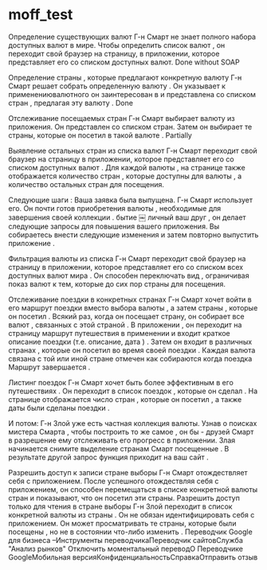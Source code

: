 moff_test
=========


Определение существующих валют
Г-н Смарт не знает полного набора доступных валют в мире. Чтобы определить список валют , он переходит свой ​​браузер на страницу, в приложении, которое представляет его со списком доступных валют.
 Done without SOAP

Определение страны , которые предлагают конкретную валюту
Г-н Смарт решает собрать определенную валюту . Он указывает к применениювалютного он заинтересован в и представлена ​​со списком стран , предлагая эту валюту .
  Done

Отслеживание посещаемых стран
Г-н Смарт выбирает валюту из приложения. Он представлен со списком стран. Затем он выбирает те страны, которые он посетил в такой валюте .
  Partially

Выявление остальных стран из списка валют
Г-н Смарт переходит свой ​​браузер на страницу в приложении, которое представляет его со списком доступных валют . Для каждой валюты , на странице также отображается количество стран , которые доступны для валюты , а количество остальных стран для посещения.

Следующие шаги :
Ваша заявка была выпущена. Г-н Смарт использует его. Он почти готов приобретения валюты , необходимые для завершения своей коллекции . бытие
￼ личный ваш друг , он делает следующие запросы для повышения вашего приложения. Вы собираетесь внести следующие изменения и затем повторно выпустить приложение .

Фильтрация валюты из списка
Г-н Смарт переходит свой ​​браузер на страницу в приложении, которое представляет его со списком всех доступных валют мира . Он способен переключать вид , ограничивая показ валют к тем, которые до сих пор страны для посещения.

Отслеживание поездки в конкретных странах
Г-н Смарт хочет войти в его маршрут поездки вместо выбора валюты , а затем страны , которые он посетил . Всякий раз, когда он посещает страну, он собирает все валют , связанных с этой страной .
В приложении , он переходит на страницу маршрут путешествия в применении и входит краткое описание поездки (т.е. описание, дата ) . Затем он входит в различных странах , которые он посетил во время своей поездки . Каждая валюта связана с той или иной стране отмечен как собираются когда поездка Маршрут завершается .


Листинг поездок
Г-н Смарт хочет быть более эффективным в его путешествиях . Он переходит в список поездок , которые он сделал . На странице отображается число стран , которые он посетил , а также даты были сделаны поездки .

И потом:
Г-н Злой уже есть частная коллекция валюты. Узнав о поисках мистера Смарта , чтобы построить то же самое , он бы - друзей Смарт в разрешение ему отслеживать его прогресс в приложении. Злая начинается снимите выделение странам Смарт посещенные . В результате другой запрос функция приходит на ваш сайт .

Разрешить доступ к записи стране выборы
Г-н Смарт отождествляет себя с приложением. После успешного отождествляя себя с приложением, он способен перемещаться в списке конкретной валюты стран и показывают, что он посетил эти страны.
Разрешить доступ только для чтения в стране выборы
Г-н Злой переходит в список конкретной валюты из страны . Он не обязан идентифицировать себя с приложением. Он может просматривать те страны, которые были посещены , но не в состоянии что-либо изменить .
Переводчик Google для бизнеса –Инструменты переводчикаПереводчик сайтовСлужба "Анализ рынков"
Отключить моментальный переводО Переводчике GoogleМобильная версияКонфиденциальностьСправкаОтправить отзыв
